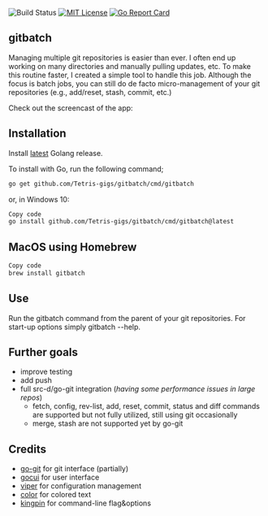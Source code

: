 ![Build Status](https://img.shields.io/github/actions/workflow/status/isacikgoz/gitbatch/ci.yml) [![MIT License](https://img.shields.io/badge/license-MIT-brightgreen.svg)](/LICENSE) [![Go Report Card](https://goreportcard.com/badge/github.com/isacikgoz/gitbatch)](https://goreportcard.com/report/github.com/isacikgoz/gitbatch)

## gitbatch
Managing multiple git repositories is easier than ever. I often end up working on many directories and manually pulling updates, etc. To make this routine faster, I created a simple tool to handle this job. Although the focus is batch jobs, you can still do de facto micro-management of your git repositories (e.g., add/reset, stash, commit, etc.)

Check out the screencast of the app:

## Installation
Install [latest](https://golang.org/dl/) Golang release.

To install with Go, run the following command;
```bash
go get github.com/Tetris-gigs/gitbatch/cmd/gitbatch
```
or, in Windows 10:
```bash
Copy code
go install github.com/Tetris-gigs/gitbatch/cmd/gitbatch@latest
``` 
## MacOS using Homebrew
```bash
Copy code
brew install gitbatch
``` 

## Use
Run the gitbatch command from the parent of your git repositories. For start-up options simply gitbatch --help.

## Further goals
- improve testing
- add push
- full src-d/go-git integration (*having some performance issues in large repos*)
  - fetch, config, rev-list, add, reset, commit, status and diff commands are supported but not fully utilized, still using git occasionally
  - merge, stash are not supported yet by go-git

## Credits
- [go-git](https://github.com/src-d/go-git) for git interface (partially)
- [gocui](https://github.com/jroimartin/gocui) for user interface
- [viper](https://github.com/spf13/viper) for configuration management
- [color](https://github.com/fatih/color) for colored text
- [kingpin](https://github.com/alecthomas/kingpin) for command-line flag&options

